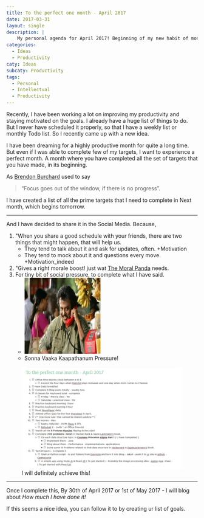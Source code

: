 ```yaml
---
title: To the perfect one month - April 2017
date: 2017-03-31
layout: single
description: |
    My personal agenda for April 2017! Beginning of my new habit of monthly planning & productivity
categories:
  - Ideas
  - Productivity
caty: Ideas
subcaty: Productivity
tags:
  - Personal
  - Intellectual
  - Productivity
---
```


Recently, I have been working a lot on improving my productivity and staying motivated on the goals. I already have a huge list of things to do. But I never have scheduled it properly, so that I have a weekly list or monthly Todo list. So I recently came up with a new idea. 

I have been dreaming for a highly productive month for quite a long time. But even if I was able to complete few of my targets, I want to experience a perfect month. A month where you have completed all the set of targets that you have made, in its beginning.

As [Brendon Burchard](http://brendon.com/) used to say
> “Focus goes out of the window, if there is no progress”.

I have created a list of all the prime targets that I need to complete in Next month, which begins tomorrow. 

***

And I have decided to share it in the Social Media. Because,
1. "When you share a good schedule with your friends, there are two things that might happen, that will help us. 
    * They tend to talk about it and ask for updates, often. +Motivation
    * They tend to mock about it and questions every move. +Motivation_indeed
2. "Gives a right morale boost! just wat [The Moral Panda](http://themoralpanda.in) needs.
3. For tiny bit of social pressure, to complete what I have said. 
    * <img src="/assets/images/rajni.jpg" width="200px" height="200px" />
    * Sonna Vaaka Kaapathanum Pressure! 

<figure>
  <img src="/assets/images/To the perfect One month - April 2017.JPG" alt="April 2017 plan - vicky">
  <figcaption>I will definitely achieve this!</figcaption>
</figure>



***

Once I complete this, By 30th of April 2017 or 1st of May 2017 - I will blog about *How much I have done it!*

If this seems a nice idea, you can follow it to by creating ur list of goals. 

